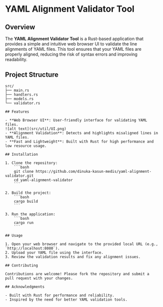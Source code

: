 # YAML Alignment Validator Tool

## Overview

The **YAML Alignment Validator Tool** is a Rust-based application that provides a simple and intuitive web browser UI to validate the line alignments of YAML files. This tool ensures that your YAML files are properly aligned, reducing the risk of syntax errors and improving readability.

## Project Structure

```text
src/
├── main.rs
├── handlers.rs
├── models.rs
└── validator.rs

## Features

- **Web Browser UI**: User-friendly interface for validating YAML files.  
![alt text](src/util/UI.png)
- **Alignment Validation**: Detects and highlights misaligned lines in YAML files.  
- **Fast and Lightweight**: Built with Rust for high performance and low resource usage.  

## Installation

1. Clone the repository:  
    ```bash
    git clone https://github.com/dinuka-kasun-medis/yaml-alignment-validator.git
    cd yaml-alignment-validator
    ```

2. Build the project:  
    ```bash
    cargo build
    ```

3. Run the application:  
    ```bash
    cargo run
    ```

## Usage

1. Open your web browser and navigate to the provided local URL (e.g., `http://localhost:8080`).  
2. Upload your YAML file using the interface.  
3. Review the validation results and fix any alignment issues.  

## Contributing

Contributions are welcome! Please fork the repository and submit a pull request with your changes.  

## Acknowledgments

- Built with Rust for performance and reliability.  
- Inspired by the need for better YAML validation tools.  

